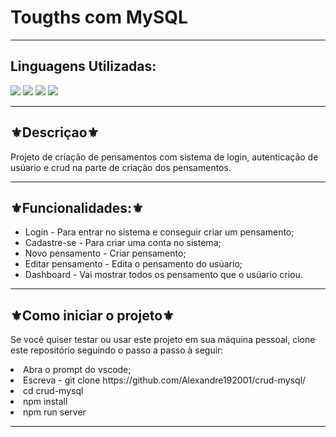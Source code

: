 <h1>Tougths com MySQL</h1>
<hr>
<h2>Linguagens Utilizadas:</h2>

<div style="display: inline_block">

  
  <img src="https://img.shields.io/badge/Node.js-43853D?style=for-the-badge&logo=node.js&logoColor=white"></img>
  <img src="https://img.shields.io/badge/Sequelize-52B0E7?style=for-the-badge&logo=Sequelize&logoColor=white"></img>
  <img src="https://img.shields.io/badge/MySQL-005C84?style=for-the-badge&logo=mysql&logoColor=white"></img>
  <img src="https://img.shields.io/badge/Sass-CC6699?style=for-the-badge&logo=sass&logoColor=white"></img>
  
</div>



<hr>
<h2>⚜️Descriçao⚜️</h2>
<p>Projeto de criação de pensamentos com sistema de login, autenticação de usúario e crud na parte de criação dos pensamentos.</p>
<hr>
<h2>⚜️Funcionalidades:⚜️</h2>
<ul>
<li>Login - Para entrar no sistema e conseguir criar um pensamento;</li>
<li>Cadastre-se - Para criar uma conta no sistema;</li>
<li>Novo pensamento - Criar pensamento;</li>
 <li>Editar pensamento - Edita o pensamento do usúario;</li>
<li>Dashboard - Vai mostrar todos os pensamento que o usúario criou. </li>

</ul>
<hr>
<h2>⚜️Como iniciar o projeto⚜️</h2>
<p>Se você quiser testar ou usar este projeto em sua máquina pessoal, clone este repositório seguindo o passo a passo à seguir:</p>
<li>Abra o prompt do vscode;</li>
<li>Escreva - git clone https://github.com/Alexandre192001/crud-mysql/</li>
<li>cd crud-mysql</li>
<li>npm install</li>
<li>npm run server</li>
</ul>
<hr>


